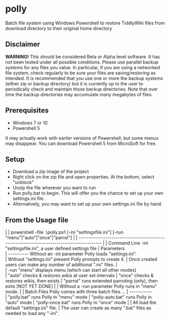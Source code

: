 # polly
Batch file system using Windows Powershell to restore TiddlyWiki files from download directory to their original home directory

## Disclaimer

**WARNING!** This should be considered Beta or Alpha level software. It has not been tested under all possible
conditions. Please use parallel backup systems for any files you value. In particular, if you are using a networked
file system, check regularly to be sure your files are saving/restoring as intended. It is recommended that you use
one or more the backup systems (either zip or backup directory) but it is currently up to the user to periodically 
check and maintain those backup directories. Note that over time the backup directories may accumulate many megabytes
of files.

## Prerequisites

- Windows 7 or 10
- Powershell 5

It may actually work with earlier versions of Powershell, but some menus may disappear. You can download
Powershell 5 from MicroSoft for free. 

## Setup

- Download a zip image of the project
- Right click on the zip file and open properties. At the bottom, select "unblock"
- Unzip the file wherever you want to run
- Run polly.bat to begin. This will offer you the chance to set up your own settings.ini file.
- Alternatively, you may want to set up your own settings.ini file by hand.

## From the Usage file

  |
  |  powershell -file .\polly.ps1 [-ini "settingsfile.ini"] [-run "menu"|"auto"|"once"|"parrot"]
  |
  |   -----------------------------------------------------------------------------------------
  |
  | Command Line   -ini   "settingsfile.ini", a user defined settings file 
  |   Parameters         
  |   ----------     Without an -ini parameter Polly loads "settings.ini".     
  |                  Without "settings.ini" present Polly prompts to create it.
  |                  Once created users can make any number of additional ".ini" files.
  |  
  |                -run   "menu"    displays menu (which can start all other modes)                
  |                       "auto"    checks & restores wikis at user set intervals
  |                       "once"    checks & restores wikis, then exists
  |                       "parrot"  runs extended parroting (only), then exits [NOT YET DONE]
  |
  |                  Without a -run parameter Polly runs in "menu" mode.
  |
  |  Batch Files   Polly comes with three batch files ...
  |  -----------             
  |                       "polly.bat"      runs Polly in "menu" mode
  |                       "polly-auto.bat" runs Polly in "auto" mode
  |                       "polly-once.bat" runs Polly in "once" mode 
  |
  |                  All load the default "settings.ini" file.
  |                  The user can create as many ".bat" files as needed to load any "-ini". 

